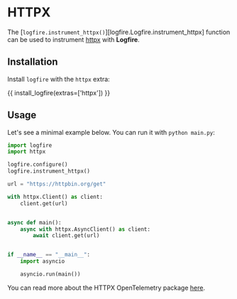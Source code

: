 # HTTPX

The [`logfire.instrument_httpx()`][logfire.Logfire.instrument_httpx] function can be used to instrument [httpx][httpx] with **Logfire**.

## Installation

Install `logfire` with the `httpx` extra:

{{ install_logfire(extras=['httpx']) }}

## Usage

Let's see a minimal example below. You can run it with `python main.py`:

```py title="main.py"
import logfire
import httpx

logfire.configure()
logfire.instrument_httpx()

url = "https://httpbin.org/get"

with httpx.Client() as client:
    client.get(url)


async def main():
    async with httpx.AsyncClient() as client:
        await client.get(url)


if __name__ == "__main__":
    import asyncio

    asyncio.run(main())
```

You can read more about the HTTPX OpenTelemetry package [here][opentelemetry-httpx].

[httpx]: https://www.python-httpx.org/
[opentelemetry-httpx]: https://opentelemetry-python-contrib.readthedocs.io/en/latest/instrumentation/httpx/httpx.html
